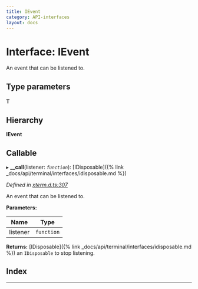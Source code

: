 ```yaml
---
title: IEvent
category: API-interfaces
layout: docs
---
```



# Interface: IEvent

An event that can be listened to.

## Type parameters
#### T 
## Hierarchy

**IEvent**

## Callable
▸ **__call**(listener: *`function`*): [IDisposable]({% link _docs/api/terminal/interfaces/idisposable.md %})

*Defined in [xterm.d.ts:307](https://github.com/xtermjs/xterm.js/blob/4.1.0/typings/xterm.d.ts#L307)*

An event that can be listened to.

**Parameters:**

| Name | Type |
| ------ | ------ |
| listener | `function` |

**Returns:** [IDisposable]({% link _docs/api/terminal/interfaces/idisposable.md %})
an `IDisposable` to stop listening.

## Index

---

